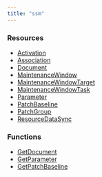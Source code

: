 ```yaml
---
title: "ssm"
---
```


<!-- WARNING: this file was generated by Pulumi Docs Generator. -->
<!-- Do not edit by hand unless you're certain you know what you are doing! -->

<style>
  table td p { margin-top: 0; margin-bottom: 0; }
</style>

<h3>Resources</h3>
<ul class="api">
    <li><a href="activation"><span class="symbol resource"></span>Activation</a></li>
    <li><a href="association"><span class="symbol resource"></span>Association</a></li>
    <li><a href="document"><span class="symbol resource"></span>Document</a></li>
    <li><a href="maintenancewindow"><span class="symbol resource"></span>MaintenanceWindow</a></li>
    <li><a href="maintenancewindowtarget"><span class="symbol resource"></span>MaintenanceWindowTarget</a></li>
    <li><a href="maintenancewindowtask"><span class="symbol resource"></span>MaintenanceWindowTask</a></li>
    <li><a href="parameter"><span class="symbol resource"></span>Parameter</a></li>
    <li><a href="patchbaseline"><span class="symbol resource"></span>PatchBaseline</a></li>
    <li><a href="patchgroup"><span class="symbol resource"></span>PatchGroup</a></li>
    <li><a href="resourcedatasync"><span class="symbol resource"></span>ResourceDataSync</a></li>
</ul>

<h3>Functions</h3>
<ul class="api">
    <li><a href="getdocument"><span class="symbol datasource"></span>GetDocument</a></li>
    <li><a href="getparameter"><span class="symbol datasource"></span>GetParameter</a></li>
    <li><a href="getpatchbaseline"><span class="symbol datasource"></span>GetPatchBaseline</a></li>
</ul>


